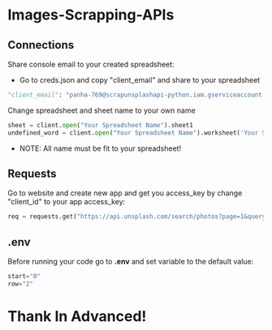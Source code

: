 # Images-Scrapping-APIs

## Connections
Share console email to your created spreadsheet:
* Go to creds.json and copy "client_email" and share to your spreadsheet
```python
"client_email": "panha-769@scrapunsplashapi-python.iam.gserviceaccount.com"
```
Change spreadsheet and sheet name to your own name
```python
sheet = client.open("Your Spreadsheet Name").sheet1
undefined_word = client.open("Your Spreadsheet Name").worksheet('Your Sheet Name') //Undefined_Words
```
* NOTE: All name must be fit to your spreadsheet!
## Requests
Go to website and create new app and get you access_key by change "client_id" to your app access_key:
```python
req = requests.get("https://api.unsplash.com/search/photos?page=1&query="+(words[i]).strip()+"&client_id=YOUR_ACCESS_KEY")
```
## .env
Before running your code go to **.env** and set variable to the default value:
```python
start="0"
row="2"
```

# Thank In Advanced!
